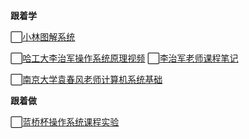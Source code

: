 **跟着学**

⬜[小林图解系统](https://xiaolincoding.com/os/)

⬜[哈工大李治军操作系统原理视频](https://www.bilibili.com/video/BV1d4411v7u7/?vd_source=98edb319e59affabde4d9cb2731826cd)
⬜[李治军老师课程笔记](https://www.yuque.com/milesgo/lxvcbh/iga76w)

⬜[南京大学袁春风老师计算机系统基础](https://www.bilibili.com/video/BV1kE411X7S5?spm_id_from=..search-card.all.click&vd_source=98edb319e59affabde4d9cb2731826cd)

**跟着做**

⬜[蓝桥杯操作系统课程实验](https://www.lanqiao.cn/courses/115)

